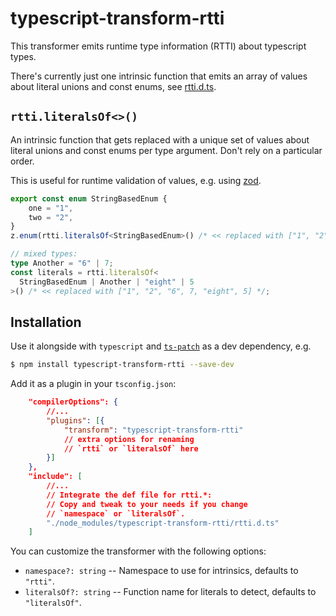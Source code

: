 # typescript-transform-rtti
This transformer emits runtime type information (RTTI) about typescript types.

There's currently just one intrinsic function that emits an array of values about literal unions and const enums, see [rtti.d.ts](./rtti.d.ts).

## `rtti.literalsOf<>()`
An intrinsic function that gets replaced with a unique set of values about literal unions and const enums per type argument.
Don't rely on a particular order.

This is useful for runtime validation of values, e.g. using [zod](https://zod.dev/).

```typescript
export const enum StringBasedEnum {
    one = "1",
    two = "2",
}
z.enum(rtti.literalsOf<StringBasedEnum>() /* << replaced with ["1", "2"] */);

// mixed types:
type Another = "6" | 7;
const literals = rtti.literalsOf<
  StringBasedEnum | Another | "eight" | 5
>() /* << replaced with ["1", "2", "6", 7, "eight", 5] */;
```

## Installation
Use it alongside with `typescript` and [`ts-patch`](https://github.com/nonara/ts-patch) as a dev dependency, e.g.

```bash
$ npm install typescript-transform-rtti --save-dev
```

Add it as a plugin in your `tsconfig.json`:
```json
    "compilerOptions": {
        //...
        "plugins": [{
            "transform": "typescript-transform-rtti"
            // extra options for renaming
            // `rtti` or `literalsOf` here
        }]
    },
    "include": [
        //...
        // Integrate the def file for rtti.*:
        // Copy and tweak to your needs if you change
        // `namespace` or `literalsOf`.
        "./node_modules/typescript-transform-rtti/rtti.d.ts"
    ]
```

You can customize the transformer with the following options:

- `namespace?: string` -- Namespace to use for intrinsics, defaults to `"rtti"`.
- `literalsOf?: string` -- Function name for literals to detect, defaults to `"literalsOf"`.
